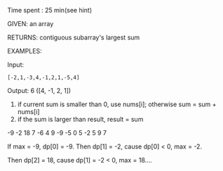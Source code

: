 Time spent : 25 min(see hint)

GIVEN: an array

RETURNS: contiguous subarray's largest sum

EXAMPLES:

Input: 

```
[-2,1,-3,4,-1,2,1,-5,4]
```

Output: 6 ([4, -1, 2, 1])



1. if current sum is smaller than 0, use nums[i]; otherwise sum = sum + nums[i]
2. if the sum is larger than result, result = sum



-9 -2 18 7 -6 4 9 -9 -5 0 5 -2 5 9 7

If max = -9, dp[0] = -9. Then dp[1] = -2, cause dp[0] < 0, max = -2.

Then dp[2] = 18, cause dp[1] = -2 < 0, max = 18….